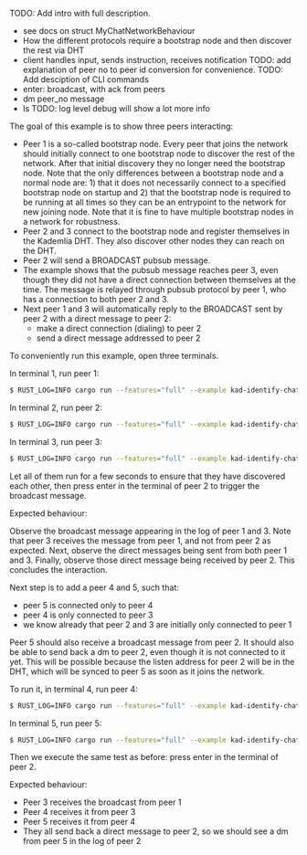 TODO: Add intro with full description. 
  - see docs on struct MyChatNetworkBehaviour
  - How the different protocols require a bootstrap node and then discover the rest via DHT
  - client handles input, sends instruction, receives notification
TODO: add explanation of peer no to peer id conversion for convenience.
TODO: Add desciption of CLI commands
  - enter: broadcast, with ack from peers
  - dm peer_no message
  - ls
TODO: log level debug will show a lot more info

The goal of this example is to show three peers interacting:
- Peer 1 is a so-called bootstrap node. Every peer that joins the network should initially connect to one bootstrap node to discover the rest of the network. After that initial discovery they no longer need the bootstrap node. Note that the only differences between a bootstrap node and a normal node are: 1) that it does not necessarily connect to a specified bootstrap node on startup and 2) that the bootstrap node is required to be running at all times so they can be an entrypoint to the network for new joining node. Note that it is fine to have multiple bootstrap nodes in a network for robustness.
- Peer 2 and 3 connect to the bootstrap node and register themselves in the Kademlia DHT. They also discover other nodes they can reach on the DHT.
- Peer 2 will send a BROADCAST pubsub message.
- The example shows that the pubsub message reaches peer 3, even though they did not have a direct connection between themselves at the time. The message is relayed through pubsub protocol by peer 1, who has a connection to both peer 2 and 3.
- Next peer 1 and 3 will automatically reply to the BROADCAST sent by peer 2 with a direct message to peer 2: 
  - make a direct connection (dialing) to peer 2
  - send a direct message addressed to peer 2
 
To conveniently run this example, open three terminals.

In terminal 1, run peer 1:

```sh
$ RUST_LOG=INFO cargo run --features="full" --example kad-identify-chat -- --peer-no 1 
```

In terminal 2, run peer 2:

```sh
$ RUST_LOG=INFO cargo run --features="full" --example kad-identify-chat -- --peer-no 2 --bootstrap-peer-no 1 
```

In terminal 3, run peer 3:

```sh
$ RUST_LOG=INFO cargo run --features="full" --example kad-identify-chat -- --peer-no 3 --bootstrap-peer-no 1
```

Let all of them run for a few seconds to ensure that they have discovered each other, then press enter in the terminal of peer 2 to trigger the broadcast message.

Expected behaviour: 

Observe the broadcast message appearing in the log of peer 1 and 3. Note that peer 3 receives the message from peer 1, and not from peer 2 as expected.
Next, observe the direct messages being sent from both peer 1 and 3. Finally, observe those direct message being received by peer 2. 
This concludes the interaction. 

Next step is to add a peer 4 and 5, such that: 
- peer 5 is connected only to peer 4 
- peer 4 is only connected to peer 3
- we know already that peer 2 and 3 are initially only connected to peer 1

Peer 5 should also receive a broadcast message from peer 2. It should also be able to send back a dm to peer 2, even though it is not connected to it yet. 
This will be possible because the listen address for peer 2 will be in the DHT, which will be synced to peer 5 as soon as it joins the network.

To run it, in terminal 4, run peer 4:

```sh
$ RUST_LOG=INFO cargo run --features="full" --example kad-identify-chat -- --peer-no 4 --bootstrap-peer-no 3
```

In terminal 5, run peer 5:

```sh
$ RUST_LOG=INFO cargo run --features="full" --example kad-identify-chat -- --peer-no 5  --bootstrap-peer-no 4
```

Then we execute the same test as before: press enter in the terminal of peer 2.

Expected behaviour: 
- Peer 3 receives the broadcast from peer 1
- Peer 4 receives it from peer 3
- Peer 5 receives it from peer 4
- They all send back a direct message to peer 2, so we should see a dm from peer 5 in the log of peer 2
